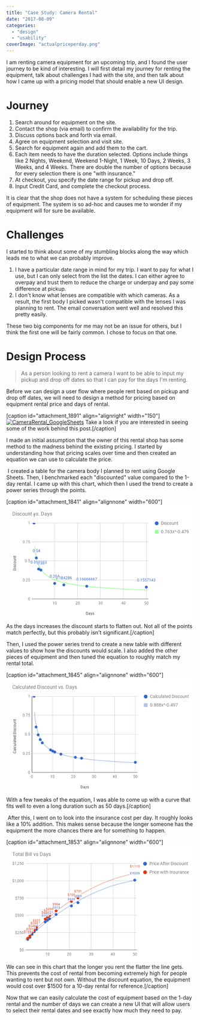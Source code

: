 ```yaml
---
title: "Case Study: Camera Rental"
date: "2017-08-09"
categories: 
  - "design"
  - "usability"
coverImage: "actualpriceperday.png"
---
```


I am renting camera equipment for an upcoming trip, and I found the user journey to be kind of interesting. I will first detail my journey for renting the equipment, talk about challenges I had with the site, and then talk about how I came up with a pricing model that should enable a new UI design.

# Journey

1. Search around for equipment on the site.
2. Contact the shop (via email) to confirm the availability for the trip.
3. Discuss options back and forth via email.
4. Agree on equipment selection and visit site.
5. Search for equipment again and add them to the cart.
6. Each item needs to have the duration selected. Options include things like 2 Nights, Weekend, Weekend 1-Night, 1 Week, 10 Days, 2 Weeks, 3 Weeks, and 4 Weeks. There are double the number of options because for every selection there is one "with insurance."
7. At checkout, you specify the date range for pickup and drop off.
8. Input Credit Card, and complete the checkout process.

It is clear that the shop does not have a system for scheduling these pieces of equipment. The system is so ad-hoc and causes me to wonder if my equipment will for sure be available.

# Challenges

I started to think about some of my stumbling blocks along the way which leads me to what we can probably improve.

1. I have a particular date range in mind for my trip. I want to pay for what I use, but I can only select from the list the dates. I can either agree to overpay and trust them to reduce the charge or underpay and pay some difference at pickup.
2. I don't know what lenses are compatible with which cameras. As a result, the first body I picked wasn't compatible with the lenses I was planning to rent. The email conversation went well and resolved this pretty easily.

These two big components for me may not be an issue for others, but I think the first one will be fairly common. I chose to focus on that one.

# Design Process

> As a person looking to rent a camera I want to be able to input my pickup and drop off dates so that I can pay for the days I'm renting.

Before we can design a user flow where people rent based on pickup and drop off dates, we will need to design a method for pricing based on equipment rental price and days of rental.

\[caption id="attachment\_1891" align="alignright" width="150"\][![CameraRental_GoogleSheets](https://joshualowrycom.files.wordpress.com/2017/08/camerarental_googlesheets.png?w=150)](https://docs.google.com/spreadsheets/d/1aQap9_56CVUK8Kd3Rl33guH0drwmPn168nC9QtzTIGM/edit?usp=sharing) Take a look if you are interested in seeing some of the work behind this post.\[/caption\]

I made an initial assumption that the owner of this rental shop has some method to the madness behind the existing pricing. I started by understanding how that pricing scales over time and then created an equation we can use to calculate the price.

 I created a table for the camera body I planned to rent using Google Sheets. Then, I benchmarked each "discounted" value compared to the 1-day rental. I came up with this chart, which then I used the trend to create a power series through the points.

\[caption id="attachment\_1841" align="alignnone" width="600"\]![A chart showing a series of points that represent the discount of camera equipment compared to the number of rental days.](images/chart.png) As the days increases the discount starts to flatten out. Not all of the points match perfectly, but this probably isn't significant.\[/caption\]

Then, I used the power series trend to create a new table with different values to show how the discounts would scale. I also added the other pieces of equipment and then tuned the equation to roughly match my rental total.

\[caption id="attachment\_1845" align="alignnone" width="600"\]![A chart showing the trend of my calculated discount values including](images/calculateddiscountchart.png) With a few tweaks of the equation, I was able to come up with a curve that fits well to even a long duration such as 50 days.\[/caption\]

 After this, I went on to look into the insurance cost per day. It roughly looks like a 10% addition. This makes sense because the longer someone has the equipment the more chances there are for something to happen.

\[caption id="attachment\_1853" align="alignnone" width="600"\]![A chart showing the price after the discount and the price with insurance for the duration of rental. The trend shows that the non-linear nature of the pricing.](images/calculatedtotalbill-e1500837951703.png) We can see in this chart that the longer you rent the flatter the line gets. This prevents the cost of rental from becoming extremely high for people wanting to rent but not own. Without the discount equation, the equipment would cost over $1500 for a 10-day rental for reference.\[/caption\]

Now that we can easily calculate the cost of equipment based on the 1-day rental and the number of days we can create a new UI that will allow users to select their rental dates and see exactly how much they need to pay.
